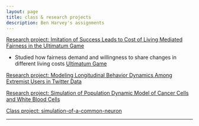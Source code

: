 ```yaml
---
layout: page
title: class & research projects
description: Ben Harvey's assignments
---
```






[Research project: Imitation of Success Leads to Cost of Living Mediated Fairness in the Ultimatum Game](https://github.com/yunongch/Ultimatum-game/blob/main/README.md)

* Studied how fairness demand and willingness to share changes in different living costs [Ultimatum Game](https://en.wikipedia.org/wiki/Ultimatum_game)



[Research project: Modeling Longitudinal Behavior Dynamics Among Extremist Users in Twitter Data](https://github.com/yunongch/twitter-study/blob/main/README.md)



[Research project: Simulation of Population Dynamic Model of Cancer Cells and White Blood Cells](https://github.com/yunongch/cancer-cell-population-dynamic#readme)

[Class project: simulation-of-a-common-neuron](https://github.com/yunongch/simulation-of-a-common-neuron/new/main?readme=1)


---
